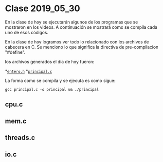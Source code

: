 # Clase 2019_05_30

En la clase de hoy se ejecutarán algunos de los programas que se mostraron en los videos. A continuación se mostrará como se compila cada uno de esos códigos.

En la clase de hoy logramos ver todo lo relacionado con los archivos de cabecera en C.
Se menciono lo que significa la directiva de pre-compilacion "#define".

los archivos generados el dia de hoy fueron:

*[`entero.h`](entero.h)
*[`principal.c`](principal.c)

La forma como se compila y se ejecuta es como sigue:

```
gcc principal.c -o principal && ./principal
```

## cpu.c

## mem.c

## threads.c

## io.c

